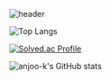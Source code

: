 <!--
**anjoo-k/anjoo-k** is a ✨ _special_ ✨ repository because its `README.md` (this file) appears on your GitHub profile.

Here are some ideas to get you started:

- 🔭 I’m currently working on ...
- 🌱 I’m currently learning ...
- 👯 I’m looking to collaborate on ...
- 🤔 I’m looking for help with ...
- 💬 Ask me about ...
- 📫 How to reach me: ...
- 😄 Pronouns: ...
- ⚡ Fun fact: ...
-->
![header](https://capsule-render.vercel.app/api?type=transparent&color=random&height=150&section=header&text=anjoo-k's%20github&fontSize=50)

![Top Langs](https://github-readme-stats.vercel.app/api/top-langs/?username=anjoo-k&layout=compact)

[![Solved.ac Profile](http://mazassumnida.wtf/api/v2/generate_badge?boj=anjoo)](https://solved.ac/anjoo/)

![anjoo-k's GitHub stats](https://github-readme-stats.vercel.app/api?username=anjoo-k&show_icons=true&theme=radical)
